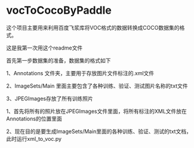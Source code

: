 # vocToCocoByPaddle
这个项目主要用来利用百度飞浆库将VOC格式的数据转换成COCO数据集的格式。

这是我第一次用这个readme文件

首先第一步数据集的准备，数据集的格式如下

  1、Annotations 文件夹，主要用于存放图片文件标注的.xml文件
  
  2、ImageSets/Main 里面主要包含了各种训练、验证、测试图片名称的txt文件
  
  3、JPEGImages存放了所有训练照片


1、首先将所有的照片放在JPEGImages文件里面，将所有标注的XML文件放在Annotations的位置里面

2、现在目的是要生成ImageSets/Main里面的各种训练、验证、测试的txt文档，此时运行xml_to_voc.py
    
    
